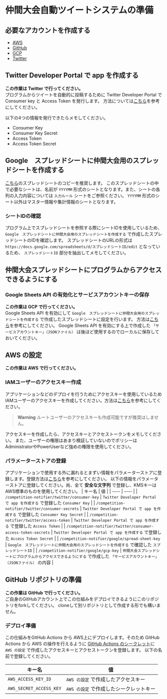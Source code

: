 # 仲間大会自動ツイートシステムの準備
## 必要なアカウントを作成する
- [AWS](https://aws.amazon.com/jp/free)
- [GitHub](https://github.co.jp/) 
- [GCP](https://cloud.google.com/?hl=ja)
- [Twitter](https://twitter.com/i/flow/signup)

## Twitter Developer Portal で app を作成する
**この作業は Twitter で行ってください。**<br>
プログラムからツイートを自動的に投稿するために Twitter Developer Portal で Consumer key と Access Token を発行します。
方法については[こちら](https://programming-zero.net/twitter-api-process/)を参考にしてください。

以下の4つの情報を発行できたらメモしてください。
- Consumer Key
- Consumer Key Secret
- Access Token
- Access Token Secret

## Google　スプレッドシートに仲間大会用のスプレッドシートを作成する
[こちら](https://docs.google.com/spreadsheets/d/1u0VbnryJ2T2Zp571SxhDbJM2c63VquqHMRcU5EpiWn8/edit?usp=sharing)のスプレッドシートのコピーを推奨します。
このスプレッドシートの中で必要なシートは、名前が `YYYYMM` 形式のシートとなります。また、シートの各列の入力内容については `入力ルール` シートをご参照ください。
`YYYYMM` 形式のシート以外はマスター情報や集計情報のシートとなります。

### シートIDの確認
プログラム上でスプレッドシートを参照する際にシートIDを使用しているため、 `Google　スプレッドシートに仲間大会用のスプレッドシートを作成する` で作成したスプレッドシートのIDを確認します。
スプレッドシートのURLの形式は `https://docs.google.com/spreadsheets/d/スプレッドシートID/edit` となっているため、 `スプレッドシートID` 部分を抽出してメモしてください。

## 仲間大会スプレッドシートにプログラムからアクセスできるようにする
### Google Sheets API の有効化とサービスアカウントキーの保存
**この作業は GCP で行ってください。**<br>
Google Sheets API を有効にして `Google　スプレッドシートに仲間大会用のスプレッドシートを作成する` で作成したスプレッドシートに設定を行います。
方法は[こちら](https://note.com/npaka/n/nd522e980d995)を参考にしてください。
Google Sheets API を有効にする上で作成した `「サービスアカウントキー」（JSONファイル）` は後ほど使用するのでローカルに保存しておいてください。

## AWS の設定
**この作業は AWS で行ってください。**
### IAMユーザーのアクセスキー作成
アプリケーションなどのデプロイを行うためにアクセスキーを使用しているためIAMユーザーのアクセスキーを作成してください。方法は[こちら](https://docs.aws.amazon.com/ja_jp/IAM/latest/UserGuide/id_credentials_access-keys.html)を参考にしてください。
> **Warning**
> ルートユーザーのアクセスキーも作成可能ですが推奨はしません。

アクセスキーを作成したら、アクセスキーとアクセストークンをメモしてください。
また、ユーザーの権限はあまり検証していないのでポリシーはAdministratorやPowerUserなど強めの権限を使用してください。

### パラメーターストアの登録
アプリケーションで使用する外に漏れるとまずい情報をパラメーターストアに登録します。登録方法は[こちら](https://docs.aws.amazon.com/ja_jp/systems-manager/latest/userguide/parameter-create-console.html)を参考にしてください。
以下の情報をパラメーターストアに登録してください。尚、全て **安全な文字列** で登録し、KMSキーはAWS標準のものを使用してください。
|  キー名  |  値  |
| ---- | ---- |
| `/competition-notifier/twitter/consumer-key`  |  `Twitter Developer Portal で app を作成する` で登録した `Consumer Key`  |
| `/competition-notifier/twitter/consumer-secrets`  |  `Twitter Developer Portal で app を作成する` で登録した `Consumer Key Secret`  |
| `/competition-notifier/twitter/access-token`  |  `Twitter Developer Portal で app を作成する` で登録した `Access Token`  |
| `/competition-notifier/twitter/consumer-access-token-secrets`  |  `Twitter Developer Portal で app を作成する` で登録した `Access Token Secret`  |
| `/competition-notifier/google/spread-sheet-key`  |  `Google　スプレッドシートに仲間大会用のスプレッドシートを作成する` で確認した `スプレッドシートID`  |
| `/competition-notifier/google/gcp-key`  |  `仲間大会スプレッドシートにプログラムからアクセスできるようにする` で作成した `「サービスアカウントキー」（JSONファイル）` の内容  |

## GitHub リポジトリの準備
**この作業は GitHub で行ってください。**<br>
ご自身のGitHubアカウント上でこの仕組みをデプロイできるようにこのリポジトリをforkしてください。
cloneして別リポジトリとして作成する形でも構いません。

### デプロイ準備
この仕組みをGitHub Actions から AWS上にデプロイします。そのため GitHub Actions から AWS の操作を行えるように [GitHub Actions のシークレット](https://docs.github.com/ja/actions/security-guides/encrypted-secrets)に `AWS の設定` で作成したアクセスキーとアクセストークンを登録します。
以下の名前で登録してください。

|  キー名  |  値  |
| ---- | ---- |
| `AWS_ACCESS_KEY_ID`  |  `AWS の設定` で作成したアクセスキー  |
| `AWS_SECRET_ACCESS_KEY`  |   `AWS の設定` で作成したシークレットキー  |

